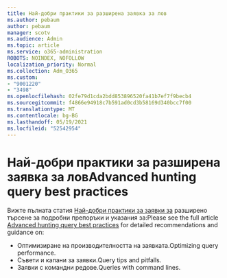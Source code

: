 ```yaml
---
title: Най-добри практики за разширена заявка за лов
ms.author: pebaum
author: pebaum
manager: scotv
ms.audience: Admin
ms.topic: article
ms.service: o365-administration
ROBOTS: NOINDEX, NOFOLLOW
localization_priority: Normal
ms.collection: Adm_O365
ms.custom:
- "9001220"
- "3498"
ms.openlocfilehash: 02fe79d1cda2bdd853896520fa41b7ef7f9becb4
ms.sourcegitcommit: f4866e94918c7b591ad0cd3b58169d340bcc7f00
ms.translationtype: MT
ms.contentlocale: bg-BG
ms.lasthandoff: 05/19/2021
ms.locfileid: "52542954"
---
```

# <a name="advanced-hunting-query-best-practices"></a><span data-ttu-id="b3332-102">Най-добри практики за разширена заявка за лов</span><span class="sxs-lookup"><span data-stu-id="b3332-102">Advanced hunting query best practices</span></span>

<span data-ttu-id="b3332-103">Вижте пълната статия [Най-добри практики за заявки за](/windows/security/threat-protection/microsoft-defender-atp/advanced-hunting-best-practices#optimize-query-performance) разширено търсене за подробни препоръки и указания за:</span><span class="sxs-lookup"><span data-stu-id="b3332-103">Please see the full article [Advanced hunting query best practices](/windows/security/threat-protection/microsoft-defender-atp/advanced-hunting-best-practices#optimize-query-performance) for detailed recommendations and guidance on:</span></span>
- <span data-ttu-id="b3332-104">Оптимизиране на производителността на заявката.</span><span class="sxs-lookup"><span data-stu-id="b3332-104">Optimizing query performance.</span></span>
- <span data-ttu-id="b3332-105">Съвети и капани за заявки.</span><span class="sxs-lookup"><span data-stu-id="b3332-105">Query tips and pitfalls.</span></span>
- <span data-ttu-id="b3332-106">Заявки с командни редове.</span><span class="sxs-lookup"><span data-stu-id="b3332-106">Queries with command lines.</span></span>


